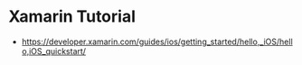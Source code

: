 # Xamarin Tutorial
- https://developer.xamarin.com/guides/ios/getting_started/hello,_iOS/hello,iOS_quickstart/
